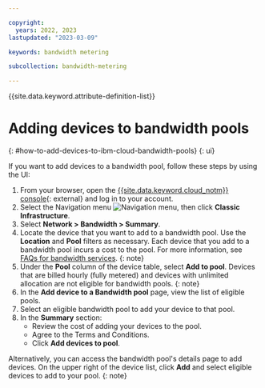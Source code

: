 ```yaml
---

copyright:
  years: 2022, 2023
lastupdated: "2023-03-09"

keywords: bandwidth metering

subcollection: bandwidth-metering

---
```


{{site.data.keyword.attribute-definition-list}}

# Adding devices to bandwidth pools 
{: #how-to-add-devices-to-ibm-cloud-bandwidth-pools}
{: ui}

If you want to add devices to a bandwidth pool, follow these steps by using the UI:

1. From your browser, open the [{{site.data.keyword.cloud_notm}} console](/login){: external} and log in to your account.
1. Select the Navigation menu ![Navigation menu](../icons/icon_hamburger.svg), then click **Classic Infrastructure**.
1. Select **Network > Bandwidth > Summary**.
1. Locate the device that you want to add to a bandwidth pool. Use the **Location** and **Pool** filters as necessary.
   Each device that you add to a bandwidth pool incurs a cost to the pool. For more information, see [FAQs for bandwidth services](/docs/bandwidth-services?topic=bandwidth-services-faqs).
   {: note}
1. Under the **Pool** column of the device table, select **Add to pool**.
   Devices that are billed hourly (fully metered) and devices with unlimited allocation are not eligible for bandwidth pools. 
   {: note}
1. In the **Add device to a Bandwidth pool** page, view the list of eligible pools.
1. Select an eligible bandwidth pool to add your device to that pool. 
1. In the **Summary** section:
    - Review the cost of adding your devices to the pool.
    - Agree to the Terms and Conditions.
    - Click **Add devices to pool**.

Alternatively, you can access the bandwidth pool's details page to add devices. On the upper right of the device list, click **Add** and select eligible devices to add to your pool.
{: note}
